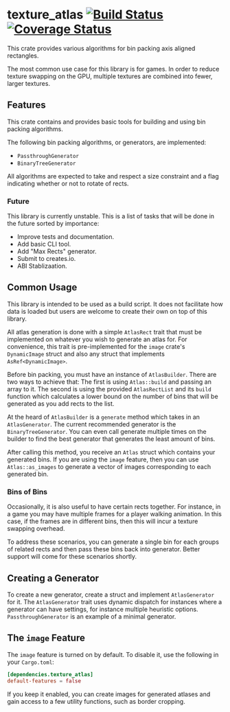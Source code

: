 # texture_atlas [![Build Status](https://travis-ci.org/TheSpiritXIII/Texture-Atlas.svg?branch=master)](https://travis-ci.org/TheSpiritXIII/Texture-Atlas) [![Coverage Status](https://coveralls.io/repos/github/TheSpiritXIII/Texture-Atlas/badge.svg?branch=master)](https://coveralls.io/github/TheSpiritXIII/Texture-Atlas?branch=master)

This crate provides various algorithms for bin packing axis aligned rectangles.

The most common use case for this library is for games. In order to reduce texture swapping on
the GPU, multiple textures are combined into fewer, larger textures.

## Features

This crate contains and provides basic tools for building and using bin packing algorithms.

The following bin packing algorithms, or generators, are implemented:

- `PassthroughGenerator`
- `BinaryTreeGenerator`

All algorithms are expected to take and respect a size constraint and a flag indicating whether
or not to rotate of rects.

### Future

This library is currently unstable. This is a list of tasks that will be done in the future
sorted by importance:

- Improve tests and documentation.
- Add basic CLI tool.
- Add "Max Rects" generator.
- Submit to creates.io.
- ABI Stablizaation.

## Common Usage

This library is intended to be used as a build script. It does not facilitate how data is loaded
but users are welcome to create their own on top of this library.

All atlas generation is done with a simple `AtlasRect` trait that must be implemented on
whatever you wish to generate an atlas for. For convenience, this trait is pre-implemented for
the `image` crate's `DynamicImage` struct and also any struct that implements
`AsRef<DynamicImage>`.

Before bin packing, you must have an instance of `AtlasBuilder`. There are two ways to achieve
that: The first is using `Atlas::build` and passing an array to it. The second is using the
provided `AtlasRectList` and its `build` function which calculates a lower bound on the number
of bins that will be generated as you add rects to the list.

At the heard of `AtlasBuilder` is a `generate` method which takes in an `AtlasGenerator`. The
current recommended generator is the `BinaryTreeGenerator`. You can even call generate multiple
times on the builder to find the best generator that generates the least amount of bins.

After calling this method, you receive an `Atlas` struct which contains your generated bins. If
you are using the `image` feature, then you can use `Atlas::as_images` to generate a vector of
images corresponding to each generated bin.

### Bins of Bins

Occasionally, it is also useful to have certain rects together. For instance, in a game you may
have multiple frames for a player walking animation. In this case, if the frames are in
different bins, then this will incur a texture swapping overhead.

To address these scenarios, you can generate a single bin for each groups of related rects and
then pass these bins back into generator. Better support will come for these scenarios shortly.

## Creating a Generator

To create a new generator, create a struct and implement `AtlasGenerator` for it. The
`AtlasGenerator` trait uses dynamic dispatch for instances where a generator can have settings,
for instance multiple heuristic options. `PassthroughGenerator` is an example of a minimal
generator.

## The `image` Feature

The `image` feature is turned on by default. To disable it, use the following in your
`Cargo.toml`:

```toml
[dependencies.texture_atlas]
default-features = false
```

If you keep it enabled, you can create images for generated atlases and gain access to a few
utility functions, such as border cropping.
